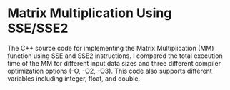 # Matrix Multiplication Using SSE/SSE2
The C++ source code for implementing the Matrix Multiplication (MM) function using SSE and SSE2 instructions. 
I compared the total execution time of the MM for different input data sizes and three different compiler optimization options (-O, -O2, -O3). 
This code also supports different variables including integer, float, and double.
